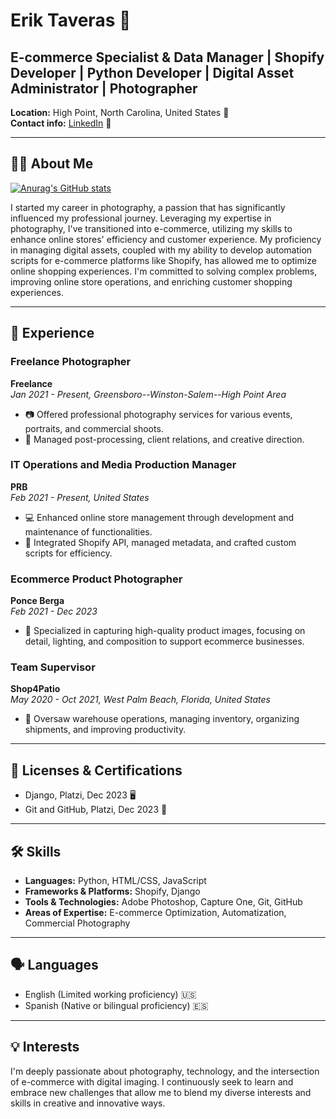 # Erik Taveras 📸

## E-commerce Specialist & Data Manager | Shopify Developer | Python Developer | Digital Asset Administrator | Photographer

**Location:** High Point, North Carolina, United States 📍  
**Contact info:** [LinkedIn](www.linkedin.com/in/eriktaveras/) 💼

---

## 🙋‍♂️ About Me
[![Anurag's GitHub stats](https://github-readme-stats.vercel.app/api?username=anuraghazra)](https://github.com/anuraghazra/github-readme-stats)


I started my career in photography, a passion that has significantly influenced my professional journey. Leveraging my expertise in photography, I've transitioned into e-commerce, utilizing my skills to enhance online stores' efficiency and customer experience. My proficiency in managing digital assets, coupled with my ability to develop automation scripts for e-commerce platforms like Shopify, has allowed me to optimize online shopping experiences. I'm committed to solving complex problems, improving online store operations, and enriching customer shopping experiences.

---

## 💼 Experience

### Freelance Photographer
**Freelance**  
*Jan 2021 - Present, Greensboro--Winston-Salem--High Point Area*  
- 📷 Offered professional photography services for various events, portraits, and commercial shoots.  
- 🎨 Managed post-processing, client relations, and creative direction.

### IT Operations and Media Production Manager
**PRB**  
*Feb 2021 - Present, United States*  
- 💻 Enhanced online store management through development and maintenance of functionalities.  
- 🛒 Integrated Shopify API, managed metadata, and crafted custom scripts for efficiency.

### Ecommerce Product Photographer
**Ponce Berga**  
*Feb 2021 - Dec 2023*  
- 📸 Specialized in capturing high-quality product images, focusing on detail, lighting, and composition to support ecommerce businesses.

### Team Supervisor
**Shop4Patio**  
*May 2020 - Oct 2021, West Palm Beach, Florida, United States*  
- 🏢 Oversaw warehouse operations, managing inventory, organizing shipments, and improving productivity.

---

## 📜 Licenses & Certifications

- Django, Platzi, Dec 2023 🖥️
- Git and GitHub, Platzi, Dec 2023 🔧

---

## 🛠 Skills

- **Languages:** Python, HTML/CSS, JavaScript
- **Frameworks & Platforms:** Shopify, Django
- **Tools & Technologies:** Adobe Photoshop, Capture One, Git, GitHub
- **Areas of Expertise:** E-commerce Optimization, Automatization, Commercial Photography

---

## 🗣 Languages

- English (Limited working proficiency) 🇺🇸
- Spanish (Native or bilingual proficiency) 🇪🇸

---

## 💡 Interests

I'm deeply passionate about photography, technology, and the intersection of e-commerce with digital imaging. I continuously seek to learn and embrace new challenges that allow me to blend my diverse interests and skills in creative and innovative ways.

